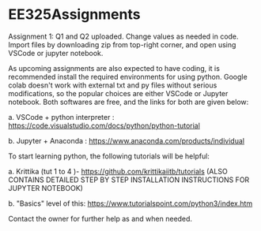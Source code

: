 # EE325Assignments

Assignment 1: 
Q1 and Q2 uploaded. Change values as needed in code. Import files by downloading zip from top-right corner, and open using VSCode or jupyter notebook. 


As upcoming assignments are also expected to have coding, it is recommended install the required environments for using python. Google colab doesn't work with external txt and py files without serious modifications, so the popular choices are either VSCode or Jupyter notebook. Both softwares are free, and the links for both are given below:

a. VSCode + python interpreter : https://code.visualstudio.com/docs/python/python-tutorial

b. Jupyter + Anaconda : https://www.anaconda.com/products/individual


To start learning python, the following tutorials will be helpful:

a. Krittika (tut 1 to 4 )- https://github.com/krittikaiitb/tutorials (ALSO CONTAINS DETAILED STEP BY STEP INSTALLATION INSTRUCTIONS FOR JUPYTER NOTEBOOK)

b. "Basics" level of this: https://www.tutorialspoint.com/python3/index.htm


Contact the owner for further help as and when needed.

